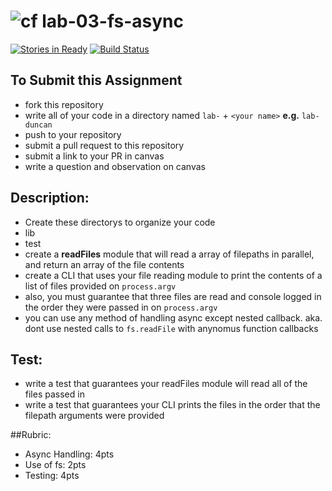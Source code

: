 ![cf](https://i.imgur.com/7v5ASc8.png) lab-03-fs-async
======

[![Stories in Ready](https://badge.waffle.io/codefellows/seattle-javascript-401n1.svg?label=ready&title=Ready)](http://waffle.io/codefellows/seattle-javascript-401n1) [![Build Status](https://travis-ci.org/codefellows-seattle-javascript-401n1/lab-03-fs-async.svg?branch=master)](https://travis-ci.org/codefellows-seattle-javascript-401n1/lab-03-fs-async)

## To Submit this Assignment
  * fork this repository
  * write all of your code in a directory named `lab-` + `<your name>` **e.g.** `lab-duncan`
  * push to your repository
  * submit a pull request to this repository
  * submit a link to your PR in canvas
  * write a question and observation on canvas

## Description:
* Create these directorys to organize your code
 * lib
 * test
* create a **readFiles**  module that will read a array of filepaths in parallel, and return an array of the file contents
* create a CLI that uses your file reading module to print the contents of a list of files provided on `process.argv`
* also, you must guarantee that three files are read and console logged in the order they were passed in on `process.argv`
* you can use any method of handling async except nested callback. aka. dont use nested calls to `fs.readFile` with anynomus function callbacks
 
## Test:
* write a test that guarantees your readFiles module will read all of the files passed in
* write a test that guarantees your CLI prints the files in the order that the filepath arguments were provided

##Rubric:
  * Async Handling: 4pts
  * Use of fs: 2pts
  * Testing: 4pts
